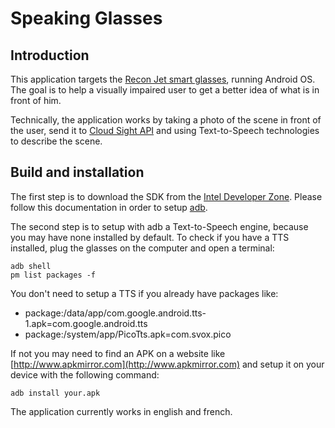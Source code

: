 # Speaking Glasses

## Introduction
This application targets the [Recon Jet smart glasses](https://www.reconinstruments.com/products/jet/), running Android OS.
The goal is to help a visually impaired user to get a better idea of what is in front of him.

Technically, the application works by taking a photo of the scene in front of the user, send it to [Cloud Sight API](https://cloudsight.ai/)
and using Text-to-Speech technologies to describe the scene.

## Build and installation
The first step is to download the SDK from the [Intel Developer Zone](https://software.intel.com/en-us/recon).
Please follow this documentation in order to setup [adb](https://developer.android.com/studio/command-line/adb.html).

The second step is to setup with adb a Text-to-Speech engine, because you may have none installed by default.
To check if you have a TTS installed, plug the glasses on the computer and open a terminal:

    adb shell
    pm list packages -f

You don't need to setup a TTS if you already have packages like:
* package:/data/app/com.google.android.tts-1.apk=com.google.android.tts
* package:/system/app/PicoTts.apk=com.svox.pico

If not you may need to find an APK on a website like [http://www.apkmirror.com](http://www.apkmirror.com) and setup it on your device with the following command:

    adb install your.apk

The application currently works in english and french.

